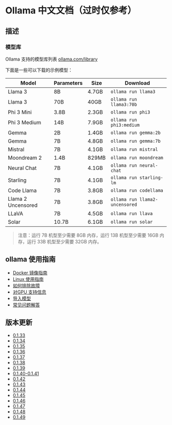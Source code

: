 # Ollama 中文文档（过时仅参考）


## 描述

### 模型库

Ollama 支持的模型库列表 [ollama.com/library](https://ollama.com/library 'ollama model library')

下面是一些可以下载的示例模型：

| Model              | Parameters | Size  | Download                       |
| ------------------ | ---------- | ----- | ------------------------------ |
| Llama 3            | 8B         | 4.7GB | `ollama run llama3`            |
| Llama 3            | 70B        | 40GB  | `ollama run llama3:70b`        |
| Phi 3 Mini         | 3.8B       | 2.3GB | `ollama run phi3`              |
| Phi 3 Medium       | 14B        | 7.9GB | `ollama run phi3:medium`       |
| Gemma              | 2B         | 1.4GB | `ollama run gemma:2b`          |
| Gemma              | 7B         | 4.8GB | `ollama run gemma:7b`          |
| Mistral            | 7B         | 4.1GB | `ollama run mistral`           |
| Moondream 2        | 1.4B       | 829MB | `ollama run moondream`         |
| Neural Chat        | 7B         | 4.1GB | `ollama run neural-chat`       |
| Starling           | 7B         | 4.1GB | `ollama run starling-lm`       |
| Code Llama         | 7B         | 3.8GB | `ollama run codellama`         |
| Llama 2 Uncensored | 7B         | 3.8GB | `ollama run llama2-uncensored` |
| LLaVA              | 7B         | 4.5GB | `ollama run llava`             |
| Solar              | 10.7B      | 6.1GB | `ollama run solar`             |

> 注意：运行 7B 机型至少需要 8GB 内存，运行 13B 机型至少需要 16GB 内存，运行 33B 机型至少需要 32GB 内存。



## ollama 使用指南
- [Docker 镜像指南](<ollama/docs/Ollama Docker 镜像指南.md>)
- [Linux 使用指南](<ollama/docs/Ollama Linux 使用指南.md>)
- [如何排除故障](<ollama/docs/Ollama 如何排除故障.md>)
- [对GPU 支持信息](<ollama/docs/Ollama 对GPU 支持信息.md>)
- [导入模型](<ollama/docs/Ollama 导入模型.md>)
- [常见问题解答](<ollama/docs/ollama 常见问题解答.md>)

## 版本更新
- [0.1.33](<ollama/version/Ollama 0.1.33 版本现已推出.md>)
- [0.1.34](<ollama/version/Ollama 0.1.34 版本现已推出.md>)
- [0.1.35](<ollama/version/Ollama 0.1.35 版本现已推出.md>)
- [0.1.36](<ollama/version/Ollama 0.1.36 版本现已推出.md>)
- [0.1.37](<ollama/version/Ollama 0.1.37 版本现已推出.md>)
- [0.1.38](<ollama/version/Ollama 0.1.38 版本现已推出.md>)
- [0.1.39](<ollama/version/Ollama 0.1.39 版本现已推出.md>)
- [0.1.40-0.1.41](<ollama/version/Ollama 0.1.40-0.1.41 版本现已推出.md>)
- [0.1.42](<ollama/version/Ollama 0.1.42 版本现已推出.md>)
- [0.1.43](<ollama/version/Ollama 0.1.43 版本现已推出.md>)
- [0.1.44](<ollama/version/Ollama 0.1.44 版本现已推出.md>)
- [0.1.45](<ollama/version/Ollama 0.1.45 版本现已推出.md>)
- [0.1.46](<ollama/version/Ollama 0.1.46 版本现已推出.md>)
- [0.1.47](<ollama/version/Ollama 0.1.47 版本现已推出.md>)
- [0.1.48](<ollama/version/Ollama 0.1.48 版本现已推出.md>)
- [0.1.49](<ollama/version/Ollama 0.1.49 版本现已推出.md>)
